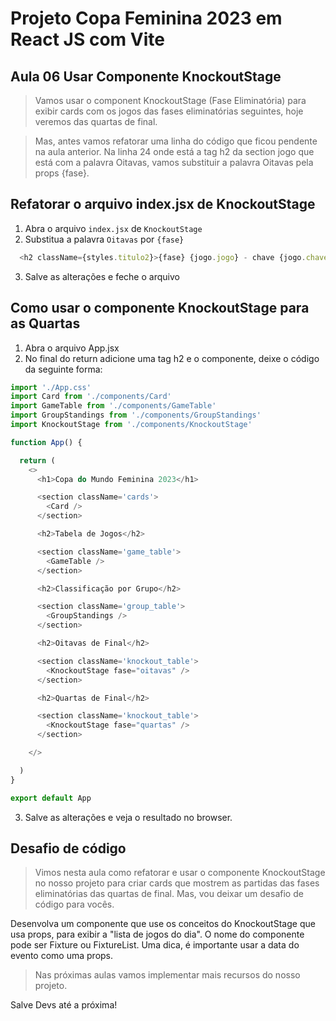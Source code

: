 # Projeto Copa Feminina 2023 em React JS com Vite

## Aula 06 Usar Componente KnockoutStage

> Vamos usar o component KnockoutStage (Fase Eliminatória) para exibir cards com os jogos das fases eliminatórias seguintes, hoje veremos das quartas de final.

> Mas, antes vamos refatorar uma linha do código que ficou pendente na aula anterior. Na linha 24 onde está a tag h2 da section jogo que está com a palavra Oitavas, vamos substituir a palavra Oitavas pela props {fase}.

## Refatorar o arquivo index.jsx de KnockoutStage

1. Abra o arquivo `index.jsx` de `KnockoutStage`
2. Substitua a palavra `Oitavas` por `{fase}`

~~~javascript
  <h2 className={styles.titulo2}>{fase} {jogo.jogo} - chave {jogo.chave}</h2>
~~~

3. Salve as alterações e feche o arquivo

## Como usar o componente KnockoutStage para as Quartas

1. Abra o arquivo App.jsx
2. No final do return adicione uma tag h2 e o componente, deixe o código da seguinte forma:

~~~javascript
import './App.css'
import Card from './components/Card'
import GameTable from './components/GameTable'
import GroupStandings from './components/GroupStandings'
import KnockoutStage from './components/KnockoutStage'

function App() {

  return (
    <>
      <h1>Copa do Mundo Feminina 2023</h1>

      <section className='cards'>
        <Card />
      </section>

      <h2>Tabela de Jogos</h2>

      <section className='game_table'>
        <GameTable />
      </section>

      <h2>Classificação por Grupo</h2>

      <section className='group_table'>
        <GroupStandings />
      </section>

      <h2>Oitavas de Final</h2>

      <section className='knockout_table'>
        <KnockoutStage fase="oitavas" />
      </section>

      <h2>Quartas de Final</h2>

      <section className='knockout_table'>
        <KnockoutStage fase="quartas" />
      </section>

    </>

  )
}

export default App

~~~

3. Salve as alterações e veja o resultado no browser.

## Desafio de código


> Vimos nesta aula como refatorar e usar o componente KnockoutStage no nosso projeto para criar cards que mostrem as partidas das fases eliminatórias das quartas de final. Mas, vou deixar um desafio de código para vocês.

Desenvolva um componente que use os conceitos do KnockoutStage que usa props, para exibir a "lista de jogos do dia". O nome do componente pode ser Fixture ou FixtureList. Uma dica, é importante usar a data do evento como uma props.

> Nas próximas aulas vamos implementar mais recursos do nosso projeto.

Salve Devs até a próxima!
